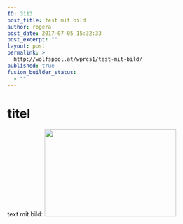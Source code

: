 ```yaml
---
ID: 3113
post_title: test mit bild
author: rogera
post_date: 2017-07-05 15:32:33
post_excerpt: ""
layout: post
permalink: >
  http://wolfspool.at/wprcs1/test-mit-bild/
published: true
fusion_builder_status:
  - ""
---
```

<h1>titel</h1>
text mit bild: <img class="size-medium wp-image-2335 alignleft" src="http://wolfspool.at/wprcs1/wp-content/uploads/2016/10/waldbrand-300x200.jpg" alt="" width="300" height="200" />